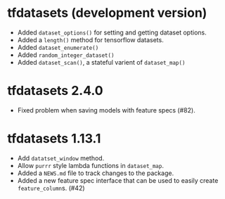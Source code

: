 # tfdatasets (development version)

- Added `dataset_options()` for setting and getting dataset options.
- Added a `length()` method for tensorflow datasets.
- Added `dataset_enumerate()`
- Added `random_integer_dataset()`
- Added `dataset_scan()`, a stateful varient of `dataset_map()`


# tfdatasets 2.4.0

- Fixed problem when saving models with feature specs (#82).

# tfdatasets 1.13.1

* Add `datatset_window` method.
* Allow `purrr` style lambda functions in `dataset_map`.
* Added a `NEWS.md` file to track changes to the package.
* Added a new feature spec interface that can be used to easily create `feature_column`s. (#42)
